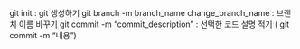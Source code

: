 git init : git 생성하기
git branch -m branch_name change_branch_name : 브랜치 이름 바꾸기
git commit -m “commit_description” : 선택한 코드 설명 적기 ( git commit -m “내용”)

